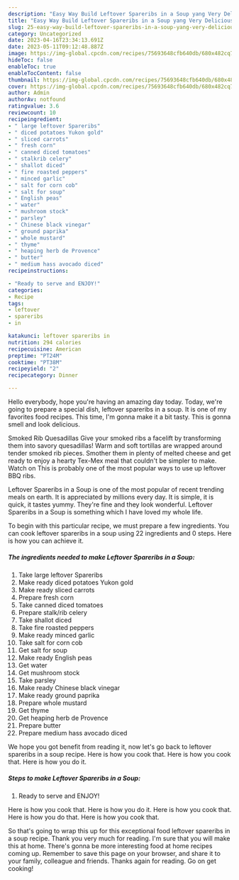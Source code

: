```yaml
---
description: "Easy Way Build Leftover Spareribs in a Soup yang Very Delicious}"
title: "Easy Way Build Leftover Spareribs in a Soup yang Very Delicious}"
slug: 25-easy-way-build-leftover-spareribs-in-a-soup-yang-very-delicious
category: Uncategorized
date: 2023-04-16T23:34:13.691Z
date: 2023-05-11T09:12:48.887Z
image: https://img-global.cpcdn.com/recipes/75693648cfb640db/680x482cq70/leftover-spareribs-in-a-soup-recipe-main-photo.jpg
hideToc: false
enableToc: true
enableTocContent: false
thumbnail: https://img-global.cpcdn.com/recipes/75693648cfb640db/680x482cq70/leftover-spareribs-in-a-soup-recipe-main-photo.jpg
cover: https://img-global.cpcdn.com/recipes/75693648cfb640db/680x482cq70/leftover-spareribs-in-a-soup-recipe-main-photo.jpg
author: Admin
authorAv: notfound
ratingvalue: 3.6
reviewcount: 10
recipeingredient:
- " large leftover Spareribs"
- " diced potatoes Yukon gold"
- " sliced carrots"
- " fresh corn"
- " canned diced tomatoes"
- " stalkrib celery"
- " shallot diced"
- " fire roasted peppers"
- " minced garlic"
- " salt for corn cob"
- " salt for soup"
- " English peas"
- " water"
- " mushroom stock"
- " parsley"
- " Chinese black vinegar"
- " ground paprika"
- " whole mustard"
- " thyme"
- " heaping herb de Provence"
- " butter"
- " medium hass avocado diced"
recipeinstructions:

- "Ready to serve and ENJOY!"
categories:
- Recipe
tags:
- leftover
- spareribs
- in

katakunci: leftover spareribs in 
nutrition: 294 calories
recipecuisine: American
preptime: "PT24M"
cooktime: "PT38M"
recipeyield: "2"
recipecategory: Dinner

---
```



Hello everybody, hope you're having an amazing day today. Today, we're going to prepare a special dish, leftover spareribs in a soup. It is one of my favorites food recipes. This time, I'm gonna make it a bit tasty. This is gonna smell and look delicious.

Smoked Rib Quesadillas Give your smoked ribs a facelift by transforming them into savory quesadillas! Warm and soft tortillas are wrapped around tender smoked rib pieces. Smother them in plenty of melted cheese and get ready to enjoy a hearty Tex-Mex meal that couldn&#39;t be simpler to make. Watch on This is probably one of the most popular ways to use up leftover BBQ ribs.

Leftover Spareribs in a Soup is one of the most popular of recent trending meals on earth. It is appreciated by millions every day. It is simple, it is quick, it tastes yummy. They're fine and they look wonderful. Leftover Spareribs in a Soup is something which I have loved my whole life.


To begin with this particular recipe, we must prepare a few ingredients. You can cook leftover spareribs in a soup using 22 ingredients and 0 steps. Here is how you can achieve it.

<!--inarticleads1-->

##### The ingredients needed to make Leftover Spareribs in a Soup:

1. Take  large leftover Spareribs
1. Make ready  diced potatoes Yukon gold
1. Make ready  sliced carrots
1. Prepare  fresh corn
1. Take  canned diced tomatoes
1. Prepare  stalk/rib celery
1. Take  shallot diced
1. Take  fire roasted peppers
1. Make ready  minced garlic
1. Take  salt for corn cob
1. Get  salt for soup
1. Make ready  English peas
1. Get  water
1. Get  mushroom stock
1. Take  parsley
1. Make ready  Chinese black vinegar
1. Make ready  ground paprika
1. Prepare  whole mustard
1. Get  thyme
1. Get  heaping herb de Provence
1. Prepare  butter
1. Prepare  medium hass avocado diced


We hope you got benefit from reading it, now let&#39;s go back to leftover spareribs in a soup recipe. Here is how you cook that. Here is how you cook that. Here is how you do it. 

<!--inarticleads2-->

##### Steps to make Leftover Spareribs in a Soup:


1. Ready to serve and ENJOY!

Here is how you cook that. Here is how you do it. Here is how you cook that. Here is how you do that. Here is how you cook that. 

So that's going to wrap this up for this exceptional food leftover spareribs in a soup recipe. Thank you very much for reading. I'm sure that you will make this at home. There's gonna be more interesting food at home recipes coming up. Remember to save this page on your browser, and share it to your family, colleague and friends. Thanks again for reading. Go on get cooking!
